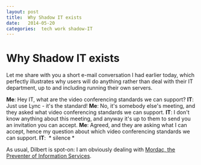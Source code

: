 ```yaml
---
layout: post
title:  Why Shadow IT exists 
date:   2014-05-20 
categories:  tech work shadow-IT 
---
```


# Why Shadow IT exists


Let me share with you a short e-mail conversation I had earlier today, which perfectly illustrates why users will do anything rather than deal with their IT department, up to and including running their own servers.  

**Me**: Hey IT, what are the video conferencing standards we can support?
**IT**: Just use Lync - it's the standard!
**Me**: No, it's somebody else's meeting, and they asked what video conferencing standards we can support.
**IT**: I don't know anything about this meeting, and anyway it's up to them to send you an invitation you can accept.
**Me**: Agreed, and they are asking what I can accept, hence my question about which video conferencing standards we can support.
**IT**:  \* silence \*

As usual, Dilbert is spot-on: I am obviously dealing with [Mordac, the Preventer of Information Services](http://search.dilbert.com/comic/Mordac%20The%20Preventer "Mordac The Preventer on Dilbert.com" ).  

                                                                                                                                                                                                                                